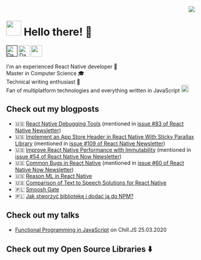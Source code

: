 
<img align='right' src="https://github-readme-stats.vercel.app/api?username=idaszakdaniel&hide=issues&count_private=true">

# <img width="40px" src="./IdaszakDaniel/IdaszakDaniel/blob/master/assets/bob.png" /> Hello there! 👋

<a href="">
  <img align="left" alt="Daniel's Github" width="30px" src="https://cdn.jsdelivr.net/npm/simple-icons@v3/icons/github.svg" />
</a>
<a href="https://www.linkedin.com/in/daniel-idaszak/">
  <img align="left" alt="Daniel's Linkedin" width="30px" src="https://cdn.jsdelivr.net/npm/simple-icons@v3/icons/linkedin.svg" />
</a>
<a href="mailto:idaszak1@gmail.com">
  <img align="left" width="30px" src="https://cdn.jsdelivr.net/npm/simple-icons@3.3.0/icons/gmail.svg" />
</a>
</br></br>

I'm an experienced React Native developer 📱</br>
Master in Computer Science 🎓</br>
Technical writing enthusiast  📖</br>
Fan of multiplatform technologies and everything written in JavaScript
<img width="20px" src="./IdaszakDaniel/IdaszakDaniel/blob/master/assets/js.svg" />

## Check out my blogposts

* 🇺🇸 [React Native Debugging Tools](https://www.netguru.com/codestories/react-native-debugging-tools) (mentioned in [issue #83 of React Native Newsletter](https://mailchi.mp/267d2d93c72c/react-native-newsletter-1260157?e=884b22d9aa))
* 🇺🇸 [Implement an App Store Header in React Native With Sticky Parallax Library](https://www.netguru.com/codestories/implement-an-app-store-header-in-react-native-with-sticky-parallax-library) (mentioned in [issue #109 of React Native Newsletter](https://mailchi.mp/5d38295bf1cc/react-native-newsletter-1260262?e=d5304e7eeb))
* 🇺🇸 [Improve React Native Performance with Immutability](https://blog.logrocket.com/improve-react-native-performance-with-immutability/) (mentioned in [issue #54 of React Native Now Newsletter](https://reactnativenow.com/issues/54?m=web&#OBvOWoh))
* 🇺🇸 [Common Bugs in React Native](https://blog.logrocket.com/common-bugs-in-react-native/) (mentioned in [issue #60 of React Native Now Newsletter](https://reactnativenow.com/issues/60?m=web#6g4S350))
* 🇺🇸 [Reason ML in React Native](https://www.netguru.com/codestories/reasonml-in-react-native)
* 🇺🇸 [Comparison of Text to Speech Solutions for React Native](https://www.netguru.com/codestories/comparison-of-text-to-speech-solutions-for-react-native)
* 🇵🇱 [Smoosh Gate](https://www.idaszak.com/article/2018/04/09/smooshgate)
* 🇵🇱 [Jak stworzyć bibliotekę i dodać ją do NPM?](https://www.idaszak.com/article/2018/02/18/jak-stworzyc-biblioteke-i-dodac-do-npm-joeyify)

## Check out my talks
* [Functional Programming in JavaScript](https://www.youtube.com/watch?v=02JJUgaDvnk&feature=youtu.be&t=131) on Chill.JS 25.03.2020

## Check out my Open Source Libraries  ⬇️
